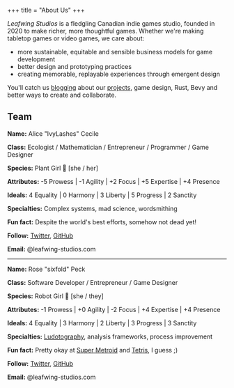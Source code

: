 +++
title = "About Us"
+++

*Leafwing Studios* is a fledgling Canadian indie games studio, founded in 2020 to make richer, more thoughtful games.
Whether we're making tabletop games or video games, we care about:

* more sustainable, equitable and sensible business models for game development
* better design and prototyping practices
* creating memorable, replayable experiences through emergent design

You'll catch us [blogging](/blog/) about our [projects](/projects), game design, Rust, Bevy and better ways to create and collaborate.

## Team

**Name:** Alice "IvyLashes" Cecile

**Class:** Ecologist / Mathematician / Entrepreneur / Programmer / Game Designer

**Species:** Plant Girl 🍃 [she / her]

**Attributes:** -5 Prowess | -1 Agility | +2 Focus | +5 Expertise | +4 Presence

**Ideals:** 4 Equality | 0 Harmony | 3 Liberty | 5 Progress | 2 Sanctity

**Specialties:** Complex systems, mad science, wordsmithing

**Fun fact:** Despite the world's best efforts, somehow not dead yet!

**Follow:** [Twitter](https://twitter.com/AliceICecile), [GitHub](https://github.com/alice-i-cecile)

**Email:** <span style="display:none">alice</span>@leafwing-studios.com

-----

**Name:** Rose "sixfold" Peck

**Class:** Software Developer / Entrepreneur / Game Designer

**Species:** Robot Girl 🤖 [she / they]

**Attributes:** -1 Prowess | +0 Agility | -2 Focus | +4 Expertise | +4 Presence

**Ideals:** 4 Equality | 3 Harmony | 2 Liberty | 3 Progress | 3 Sanctity

**Specialties:** [Ludotography](https://www.youtube.com/watch?v=5ebIizhEgxg&t=521s), analysis frameworks, process improvement

**Fun fact:** Pretty okay at [Super Metroid](https://www.speedrun.com/plof27/) and [Tetris](https://www.youtube.com/watch?v=kIf0LqfK50I), I guess ;)

**Follow:** [Twitter](https://twitter.com/plof27), [GitHub](https://github.com/plof27)

**Email:** <span style="display:none">rose</span>@leafwing-studios.com
